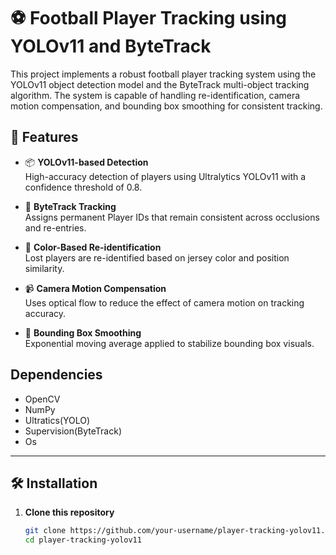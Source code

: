 # ⚽ Football Player Tracking using YOLOv11 and ByteTrack

This project implements a robust football player tracking system using the YOLOv11 object detection model and the ByteTrack multi-object tracking algorithm. The system is capable of handling re-identification, camera motion compensation, and bounding box smoothing for consistent tracking.

## 🚀 Features

- 📦 **YOLOv11-based Detection**  
  High-accuracy detection of players using Ultralytics YOLOv11 with a confidence threshold of 0.8.

- 🔄 **ByteTrack Tracking**  
  Assigns permanent Player IDs that remain consistent across occlusions and re-entries.

- 🎽 **Color-Based Re-identification**  
  Lost players are re-identified based on jersey color and position similarity.

- 📹 **Camera Motion Compensation**  
  Uses optical flow to reduce the effect of camera motion on tracking accuracy.

- 🧊 **Bounding Box Smoothing**  
  Exponential moving average applied to stabilize bounding box visuals.

## Dependencies
- OpenCV
- NumPy
- Ultratics(YOLO)
- Supervision(ByteTrack)
- Os 
---

## 🛠️ Installation

1. **Clone this repository**  
   ```bash
   git clone https://github.com/your-username/player-tracking-yolov11.git
   cd player-tracking-yolov11

